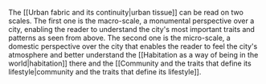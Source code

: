 ---
---

The [[Urban fabric and its continuity|urban tissue]] can be read on two scales. The first one is the macro-scale, a monumental perspective over a city, enabling the reader to understand the city's most important traits and patterns as seen from above. The second one is the micro-scale, a domestic perspective over the city that enables the reader to feel the city's atmosphere and better understand the [[Habitation as a way of being in the world|habitation]] there and the [[Community and the traits that define its lifestyle|community and the traits that define its lifestyle]]. 
